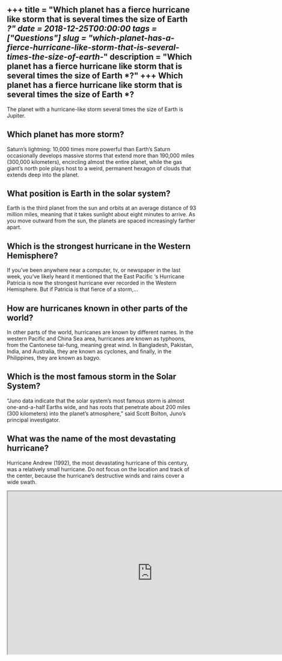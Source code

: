 +++
title = "Which planet has a fierce hurricane like storm that is several times the size of Earth *?"
date = 2018-12-25T00:00:00
tags = ["Questions"]
slug = "which-planet-has-a-fierce-hurricane-like-storm-that-is-several-times-the-size-of-earth-*"
description = "Which planet has a fierce hurricane like storm that is several times the size of Earth *?"
+++
Which planet has a fierce hurricane like storm that is several times the size of Earth \*?
------------------------------------------------------------------------------------------

The planet with a hurricane-like storm several times the size of Earth is Jupiter.

Which planet has more storm?
----------------------------

Saturn’s lightning: 10,000 times more powerful than Earth’s Saturn occasionally develops massive storms that extend more than 190,000 miles (300,000 kilometers), encircling almost the entire planet, while the gas giant’s north pole plays host to a weird, permanent hexagon of clouds that extends deep into the planet.

What position is Earth in the solar system?
-------------------------------------------

Earth is the third planet from the sun and orbits at an average distance of 93 million miles, meaning that it takes sunlight about eight minutes to arrive. As you move outward from the sun, the planets are spaced increasingly farther apart.

Which is the strongest hurricane in the Western Hemisphere?
-----------------------------------------------------------

If you’ve been anywhere near a computer, tv, or newspaper in the last week, you’ve likely heard it mentioned that the East Pacific ‘s Hurricane Patricia is now the strongest hurricane ever recorded in the Western Hemisphere. But if Patricia is that fierce of a storm,…

How are hurricanes known in other parts of the world?
-----------------------------------------------------

In other parts of the world, hurricanes are known by different names. In the western Pacific and China Sea area, hurricanes are known as typhoons, from the Cantonese tai-fung, meaning great wind. In Bangladesh, Pakistan, India, and Australia, they are known as cyclones, and finally, in the Philippines, they are known as bagyo.

Which is the most famous storm in the Solar System?
---------------------------------------------------

“Juno data indicate that the solar system’s most famous storm is almost one-and-a-half Earths wide, and has roots that penetrate about 200 miles (300 kilometers) into the planet’s atmosphere,” said Scott Bolton, Juno’s principal investigator.

What was the name of the most devastating hurricane?
----------------------------------------------------

Hurricane Andrew (1992), the most devastating hurricane of this century, was a relatively small hurricane. Do not focus on the location and track of the center, because the hurricane’s destructive winds and rains cover a wide swath.

<iframe allow="accelerometer; autoplay; clipboard-write; encrypted-media; gyroscope; picture-in-picture" allowfullscreen="" class="__youtube_prefs__  epyt-is-override  no-lazyload" data-no-lazy="1" data-origheight="433" data-origwidth="770" data-skipgform_ajax_framebjll="" height="433" id="_ytid_69362" loading="lazy" src="https://www.youtube.com/embed/E1gYMIEOe18?enablejsapi=1&autoplay=0&cc_load_policy=0&cc_lang_pref=&iv_load_policy=1&loop=0&modestbranding=0&rel=1&fs=1&playsinline=0&autohide=2&theme=dark&color=red&controls=1&" title="YouTube player" width="770"></iframe>